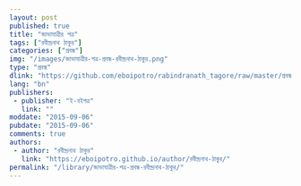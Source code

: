 ```yaml
---
layout: post
published: true
title: "জাভাযাত্রীর পত্র"
tags: ["রবীন্দ্রনাথ ঠাকুর"]
categories: ["প্রবন্ধ"]
img: "/images/জাভাযাত্রীর-পত্র-প্রবন্ধ-রবীন্দ্রনাথ-ঠাকুর.png"
type: "প্রবন্ধ"
dlink: "https://github.com/eboipotro/rabindranath_tagore/raw/master/প্রবন্ধ/জাভাযাত্রীর_পত্র.epub"
lang: "bn"
publishers: 
 - publisher: "ই-বইপত্র"
   link: ""
moddate: "2015-09-06"
pubdate: "2015-09-06"
comments: true
authors: 
 - author: "রবীন্দ্রনাথ ঠাকুর"
   link: "https://eboipotro.github.io/author/রবীন্দ্রনাথ-ঠাকুর/"
permalink: "/library/জাভাযাত্রীর-পত্র-প্রবন্ধ-রবীন্দ্রনাথ-ঠাকুর/"
---
```

